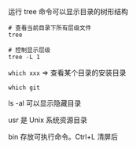 运行 tree 命令可以显示目录的树形结构

```shell
# 查看当前目录下所有层级文件
tree

# 控制显示层级
tree -L 1
```



`which xxx` => 查看某个目录的安装目录

```shell
which git
```





ls -al 可以显示隐藏目录

usr 是 Unix 系统资源目录

bin 存放可执行命令。Ctrl+L 清屏后
